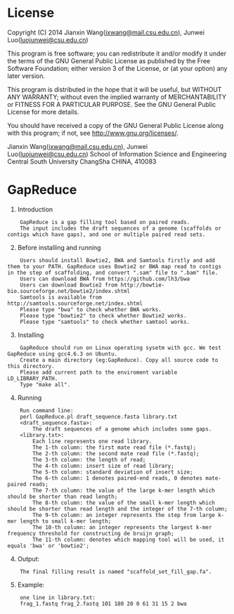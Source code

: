 License
=========

Copyright (C) 2014 Jianxin Wang(jxwang@mail.csu.edu.cn), Junwei Luo(luojunwei@csu.edu.cn)

This program is free software; you can redistribute it and/or
modify it under the terms of the GNU General Public License
as published by the Free Software Foundation; either version 3
of the License, or (at your option) any later version.

This program is distributed in the hope that it will be useful,
but WITHOUT ANY WARRANTY; without even the implied warranty of
MERCHANTABILITY or FITNESS FOR A PARTICULAR PURPOSE.  See the
GNU General Public License for more details.

You should have received a copy of the GNU General Public License
along with this program; if not, see <http://www.gnu.org/licenses/>.

Jianxin Wang(jxwang@mail.csu.edu.cn), Junwei Luo(luojunwei@csu.edu.cn)
School of Information Science and Engineering
Central South University
ChangSha
CHINA, 410083


GapReduce
=================
1) Introduction
```
	GapReduce is a gap filling tool based on paired reads.
	The input includes the draft sequences of a genome (scaffolds or contigs which have gaps), and one or multiple paired read sets. 
```
2) Before installing and running
```	
	Users should install Bowtie2, BWA and Samtools firstly and add them to your PATH. GapReduce uses Bowtie2 or BWA map read to contigs in the step of scaffolding, and convert ".sam" file to ".bam" file. 
	Users can download BWA from https://github.com/lh3/bwa
	Users can download Bowtie2 from http://bowtie-bio.sourceforge.net/bowtie2/index.shtml 
	Samtools is available from http://samtools.sourceforge.net/index.shtml
	Please type "bwa" to check whether BWA works.
	Please type "bowtie2" to check whether Bowtie2 works.
	Please type "samtools" to check whether samtool works.
```
3) Installing
```
	GapReduce should run on Linux operating sysetm with gcc. We test GapReduce using gcc4.6.3 on Ubuntu.
	Create a main directory (eg:GapReduce). Copy all source code to this directory.
	Please add current path to the enviroment variable LD_LIBRARY_PATH.
	Type "make all".
```
4) Running
```
	Run command line:  
	perl GapReduce.pl draft_sequence.fasta library.txt 
	<draft_sequence.fasta>:
		The draft sequences of a genome which includes some gaps.
	<library.txt>:
		Each line represents one read library.
		The 1-th column: the first mate read file (*.fastq);
		The 2-th column: the second mate read file (*.fastq);
		The 3-th column: the length of read;
		The 4-th column: insert size of read library;
		The 5-th column: standard deviation of insert size;
		The 6-th column: 1 denotes paired-end reads, 0 denotes mate-paired reads;
		The 7-th column: the value of the large k-mer length which should be shorter than read length;
		The 8-th column: the value of the small k-mer length which should be shorter than read length and the integer of the 7-th column;  
		The 9-th column: an integer represents the step from large k-mer length to small k-mer length;
		The 10-th column: an integer represents the largest k-mer frequency threshold for constructing de bruijn graph;
		The 11-th column: denotes which mapping tool will be used, it equals 'bwa' or 'bowtie2';
```
4) Output:
```
	The final filling result is named "scaffold_set_fill_gap.fa".
```
5) Example:
```
	one line in library.txt:
	frag_1.fastq frag_2.fastq 101 180 20 0 61 31 15 2 bwa
```
